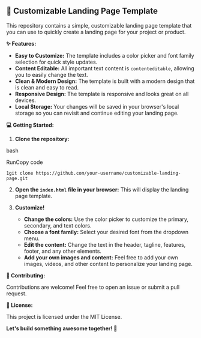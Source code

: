 
## 🚀 Customizable Landing Page Template

This repository contains a simple, customizable landing page template that you can use to quickly create a landing page for your project or product.

**✨ Features:**

-   **Easy to Customize:**  The template includes a color picker and font family selection for quick style updates.
-   **Content Editable:**  All important text content is  `contenteditable`, allowing you to easily change the text.
-   **Clean & Modern Design:**  The template is built with a modern design that is clean and easy to read.
-   **Responsive Design:**  The template is responsive and looks great on all devices.
-   **Local Storage:**  Your changes will be saved in your browser's local storage so you can revisit and continue editing your landing page.

**💻 Getting Started:**

1.  **Clone the repository:**

bash

RunCopy code

`1git clone https://github.com/your-username/customizable-landing-page.git`

2.  **Open the  `index.html`  file in your browser:**  This will display the landing page template.
    
3.  **Customize!**
    
    -   **Change the colors:**  Use the color picker to customize the primary, secondary, and text colors.
    -   **Choose a font family:**  Select your desired font from the dropdown menu.
    -   **Edit the content:**  Change the text in the header, tagline, features, footer, and any other elements.
    -   **Add your own images and content:**  Feel free to add your own images, videos, and other content to personalize your landing page.

**🤝 Contributing:**

Contributions are welcome! Feel free to open an issue or submit a pull request.

**📝 License:**

This project is licensed under the MIT License.

**Let's build something awesome together! 🎉**


